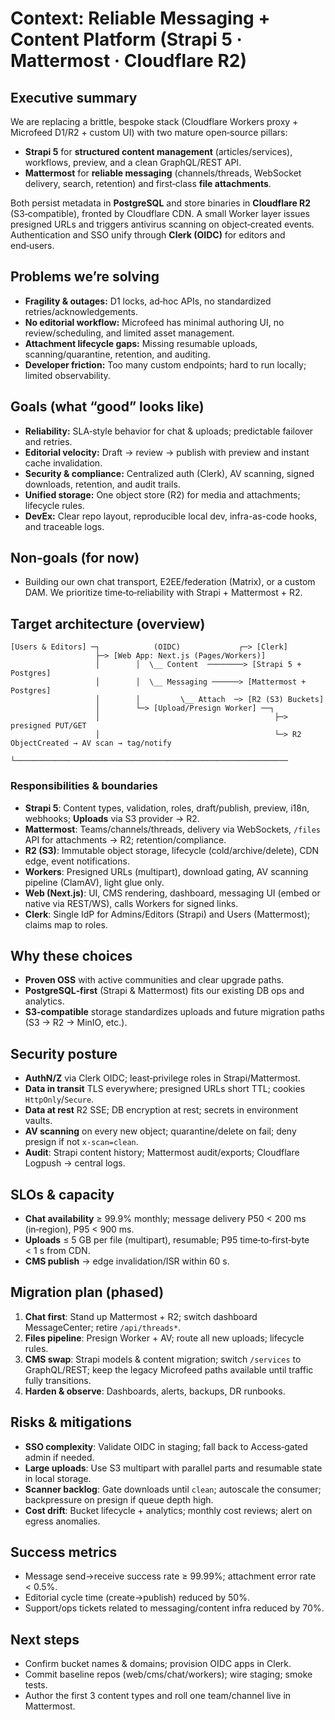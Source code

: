 # Context: Reliable Messaging + Content Platform (Strapi 5 · Mattermost · Cloudflare R2)

## Executive summary
We are replacing a brittle, bespoke stack (Cloudflare Workers proxy + Microfeed D1/R2 + custom UI) with two mature open‑source pillars:

- **Strapi 5** for **structured content management** (articles/services), workflows, preview, and a clean GraphQL/REST API.
- **Mattermost** for **reliable messaging** (channels/threads, WebSocket delivery, search, retention) and first‑class **file attachments**.

Both persist metadata in **PostgreSQL** and store binaries in **Cloudflare R2** (S3‑compatible), fronted by Cloudflare CDN. A small Worker layer issues presigned URLs and triggers antivirus scanning on object‑created events. Authentication and SSO unify through **Clerk (OIDC)** for editors and end‑users.

## Problems we’re solving
- **Fragility & outages:** D1 locks, ad‑hoc APIs, no standardized retries/acknowledgements.
- **No editorial workflow:** Microfeed has minimal authoring UI, no review/scheduling, and limited asset management.
- **Attachment lifecycle gaps:** Missing resumable uploads, scanning/quarantine, retention, and auditing.
- **Developer friction:** Too many custom endpoints; hard to run locally; limited observability.

## Goals (what “good” looks like)
- **Reliability:** SLA‑style behavior for chat & uploads; predictable failover and retries.
- **Editorial velocity:** Draft → review → publish with preview and instant cache invalidation.
- **Security & compliance:** Centralized auth (Clerk), AV scanning, signed downloads, retention, and audit trails.
- **Unified storage:** One object store (R2) for media and attachments; lifecycle rules.
- **DevEx:** Clear repo layout, reproducible local dev, infra-as-code hooks, and traceable logs.

## Non‑goals (for now)
- Building our own chat transport, E2EE/federation (Matrix), or a custom DAM. We prioritize time‑to‑reliability with Strapi + Mattermost + R2.

## Target architecture (overview)
```
[Users & Editors] ─┐            (OIDC)             ┌─> [Clerk]
                   ├─> [Web App: Next.js (Pages/Workers)]
                   │        │  \__ Content  ────────> [Strapi 5 + Postgres]
                   │        │  \__ Messaging ──────> [Mattermost + Postgres]
                   │        │         \__ Attach  ─> [R2 (S3) Buckets]
                   │        └─> [Upload/Presign Worker] ──┐
                   │                                       ├─> presigned PUT/GET
                   │                                       └─> R2 ObjectCreated → AV scan → tag/notify
                   └─────────────────────────────────────────────────────────────
```

### Responsibilities & boundaries
- **Strapi 5**: Content types, validation, roles, draft/publish, preview, i18n, webhooks; **Uploads** via S3 provider → R2.
- **Mattermost**: Teams/channels/threads, delivery via WebSockets, `/files` API for attachments → R2; retention/compliance.
- **R2 (S3)**: Immutable object storage, lifecycle (cold/archive/delete), CDN edge, event notifications.
- **Workers**: Presigned URLs (multipart), download gating, AV scanning pipeline (ClamAV), light glue only.
- **Web (Next.js)**: UI, CMS rendering, dashboard, messaging UI (embed or native via REST/WS), calls Workers for signed links.
- **Clerk**: Single IdP for Admins/Editors (Strapi) and Users (Mattermost); claims map to roles.

## Why these choices
- **Proven OSS** with active communities and clear upgrade paths.
- **PostgreSQL‑first** (Strapi & Mattermost) fits our existing DB ops and analytics.
- **S3‑compatible** storage standardizes uploads and future migration paths (S3 → R2 → MinIO, etc.).

## Security posture
- **AuthN/Z** via Clerk OIDC; least‑privilege roles in Strapi/Mattermost.
- **Data in transit** TLS everywhere; presigned URLs short TTL; cookies `HttpOnly`/`Secure`.
- **Data at rest** R2 SSE; DB encryption at rest; secrets in environment vaults.
- **AV scanning** on every new object; quarantine/delete on fail; deny presign if not `x‑scan=clean`.
- **Audit**: Strapi content history; Mattermost audit/exports; Cloudflare Logpush → central logs.

## SLOs & capacity
- **Chat availability** ≥ 99.9% monthly; message delivery P50 < 200 ms (in‑region), P95 < 900 ms.
- **Uploads** ≤ 5 GB per file (multipart), resumable; P95 time‑to‑first‑byte < 1 s from CDN.
- **CMS publish** → edge invalidation/ISR within 60 s.

## Migration plan (phased)
1. **Chat first**: Stand up Mattermost + R2; switch dashboard MessageCenter; retire `/api/threads*`.
2. **Files pipeline**: Presign Worker + AV; route all new uploads; lifecycle rules.
3. **CMS swap**: Strapi models & content migration; switch `/services` to GraphQL/REST; keep the legacy Microfeed paths available until traffic fully transitions.
4. **Harden & observe**: Dashboards, alerts, backups, DR runbooks.

## Risks & mitigations
- **SSO complexity**: Validate OIDC in staging; fall back to Access‑gated admin if needed.
- **Large uploads**: Use S3 multipart with parallel parts and resumable state in local storage.
- **Scanner backlog**: Gate downloads until `clean`; autoscale the consumer; backpressure on presign if queue depth high.
- **Cost drift**: Bucket lifecycle + analytics; monthly cost reviews; alert on egress anomalies.

## Success metrics
- Message send→receive success rate ≥ 99.99%; attachment error rate < 0.5%.
- Editorial cycle time (create→publish) reduced by 50%.
- Support/ops tickets related to messaging/content infra reduced by 70%.

## Next steps
- Confirm bucket names & domains; provision OIDC apps in Clerk.
- Commit baseline repos (web/cms/chat/workers); wire staging; smoke tests.
- Author the first 3 content types and roll one team/channel live in Mattermost.
